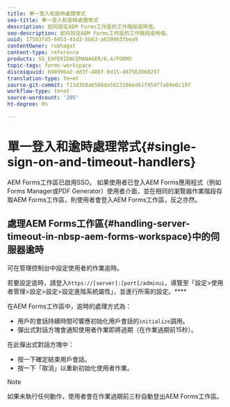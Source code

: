 ```yaml
---
title: 單一登入和逾時處理常式
seo-title: 單一登入和逾時處理常式
description: 如何設定AEM Forms工作區的工作階段逾時值。
seo-description: 如何設定AEM Forms工作區的工作階段逾時值。
uuid: 17583fd5-6453-41d3-bb63-a639983fbea9
contentOwner: robhagat
content-type: reference
products: SG_EXPERIENCEMANAGER/6.4/FORMS
topic-tags: forms-workspace
discoiquuid: 698990a2-dd3f-480f-9d15-d87563860297
translation-type: tm+mt
source-git-commit: f13d358a6508da5813186ed61f959f7a84e6c19f
workflow-type: tm+mt
source-wordcount: '205'
ht-degree: 0%

---
```



# 單一登入和逾時處理常式{#single-sign-on-and-timeout-handlers}

AEM Forms工作區已啟用SSO。 如果使用者已登入AEM Forms應用程式（例如Forms Manager或PDF Generator）使用者介面，並在相同的瀏覽器作業階段存取AEM Forms工作區，則使用者會登入AEM Forms工作區，反之亦然。

## 處理AEM Forms工作區{#handling-server-timeout-in-nbsp-aem-forms-workspace}中的伺服器逾時

可在管理控制台中設定使用者的作業逾時。

若要設定逾時，請登入`https://[server]:[port]/adminui`，導覽至「設定>使用者管理>設定>設定>設定進階系統屬性」，並進行所需的設定。****

在AEM Forms工作區中，逾時的處理方式為：

* 用戶的會話持續時間可響應初始化用戶會話的`initialize`調用。
* 彈出式對話方塊會通知使用者作業即將過期（在作業過期前15秒）。

在此彈出式對話方塊中：

* 按一下確定結束用戶會話。
* 按一下「取消」以重新初始化使用者作業。

>[!NOTE]
>
>如果未執行任何動作，使用者會在作業過期前三秒自動登出AEM Forms工作區。
